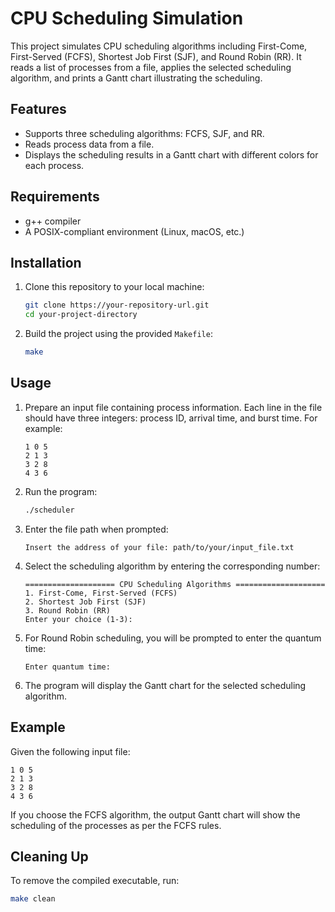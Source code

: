
# CPU Scheduling Simulation

This project simulates CPU scheduling algorithms including First-Come, First-Served (FCFS), Shortest Job First (SJF), and Round Robin (RR). It reads a list of processes from a file, applies the selected scheduling algorithm, and prints a Gantt chart illustrating the scheduling.

## Features

- Supports three scheduling algorithms: FCFS, SJF, and RR.
- Reads process data from a file.
- Displays the scheduling results in a Gantt chart with different colors for each process.

## Requirements

- g++ compiler
- A POSIX-compliant environment (Linux, macOS, etc.)

## Installation

1. Clone this repository to your local machine:

    ```bash
    git clone https://your-repository-url.git
    cd your-project-directory
    ```

2. Build the project using the provided `Makefile`:

    ```bash
    make
    ```

## Usage

1. Prepare an input file containing process information. Each line in the file should have three integers: process ID, arrival time, and burst time. For example:

    ```
    1 0 5
    2 1 3
    3 2 8
    4 3 6
    ```

2. Run the program:

    ```bash
    ./scheduler
    ```

3. Enter the file path when prompted:

    ```
    Insert the address of your file: path/to/your/input_file.txt
    ```

4. Select the scheduling algorithm by entering the corresponding number:

    ```
    ==================== CPU Scheduling Algorithms ====================
    1. First-Come, First-Served (FCFS)
    2. Shortest Job First (SJF)
    3. Round Robin (RR)
    Enter your choice (1-3): 
    ```

5. For Round Robin scheduling, you will be prompted to enter the quantum time:

    ```
    Enter quantum time: 
    ```

6. The program will display the Gantt chart for the selected scheduling algorithm.

## Example

Given the following input file:

```
1 0 5
2 1 3
3 2 8
4 3 6
```

If you choose the FCFS algorithm, the output Gantt chart will show the scheduling of the processes as per the FCFS rules.

## Cleaning Up

To remove the compiled executable, run:

```bash
make clean
```
